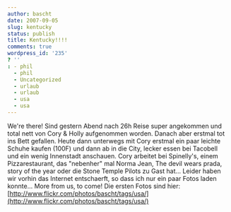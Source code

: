 ```yaml
---
author: bascht
date: 2007-09-05
slug: kentucky
status: publish
title: Kentucky!!!!
comments: true
wordpress_id: '235'
? ''
: - phil
  - phil
  - Uncategorized
  - urlaub
  - urlaub
  - usa
  - usa
---
```


We're there! Sind gestern Abend nach 26h Reise super angekommen und
total nett von Cory & Holly aufgenommen worden. Danach aber erstmal
tot ins Bett gefallen. Heute dann unterwegs mit Cory erstmal ein
paar leichte Schuhe kaufen (100F) und dann ab in die City, lecker
essen bei Tacobell und ein wenig Innenstadt anschauen. Cory
arbeitet bei Spinelly's, einem Pizzarestaurant, das "nebenher" mal
Norma Jean, The devil wears prada, story of the year oder die Stone
Temple Pilots zu Gast hat... Leider haben wir vorhin das Internet
entschaerft, so dass ich nur ein paar Fotos laden konnte... More
from us, to come! Die ersten Fotos sind hier:
[http://www.flickr.com/photos/bascht/tags/usa/](http://www.flickr.com/photos/bascht/tags/usa/)


